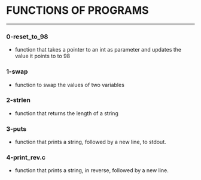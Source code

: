 
# FUNCTIONS OF PROGRAMS
---

### 0-reset_to_98
- function that takes a pointer to an int as parameter and updates the value it points to to 98

### 1-swap
- function to swap the values of two variables

### 2-strlen
- function that returns the length of a string

### 3-puts
- function that prints a string, followed by a new line, to stdout.

### 4-print_rev.c
- function that prints a string, in reverse, followed by a new line.
